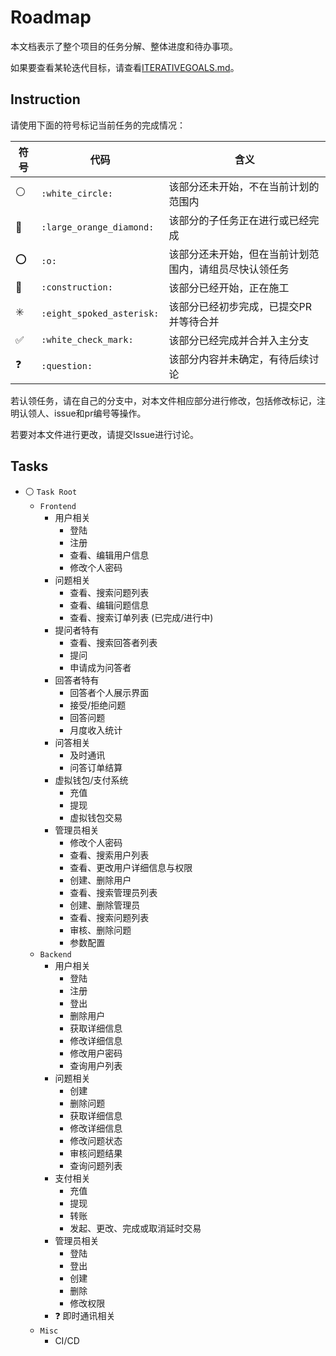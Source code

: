# Roadmap

本文档表示了整个项目的任务分解、整体进度和待办事项。

如果要查看某轮迭代目标，请查看[ITERATIVEGOALS.md](ITERATIVEGOALS.md)。

## Instruction

请使用下面的符号标记当前任务的完成情况：

| 符号                    | 代码                      | 含义                                                   |
| ----------------------- | ------------------------- | ------------------------------------------------------ |
| :white_circle:          | `:white_circle:`          | 该部分还未开始，不在当前计划的范围内                   |
| :large_orange_diamond:  | `:large_orange_diamond:`  | 该部分的子任务正在进行或已经完成                       |
| :o:                     | `:o:`                     | 该部分还未开始，但在当前计划范围内，请组员尽快认领任务 |
| :construction:          | `:construction:`          | 该部分已经开始，正在施工                               |
| :eight_spoked_asterisk: | `:eight_spoked_asterisk:` | 该部分已经初步完成，已提交PR并等待合并                 |
| :white_check_mark:      | `:white_check_mark:`      | 该部分已经完成并合并入主分支                           |
| :question:              | `:question:`              | 该部分内容并未确定，有待后续讨论                       |

若认领任务，请在自己的分支中，对本文件相应部分进行修改，包括修改标记，注明认领人、issue和pr编号等操作。

若要对本文件进行更改，请提交Issue进行讨论。

## Tasks

- :white_circle: `Task Root`
  - `Frontend`
    - 用户相关
      - 登陆
      - 注册
      - 查看、编辑用户信息
      - 修改个人密码
    - 问题相关
      - 查看、搜索问题列表
      - 查看、编辑问题信息
      - 查看、搜索订单列表 (已完成/进行中)
    - 提问者特有
      - 查看、搜索回答者列表
      - 提问
      - 申请成为问答者
    - 回答者特有
      - 回答者个人展示界面
      - 接受/拒绝问题
      - 回答问题
      - 月度收入统计
    - 问答相关
      - 及时通讯
      - 问答订单结算
    - 虚拟钱包/支付系统
      - 充值
      - 提现
      - 虚拟钱包交易
    - 管理员相关
      - 修改个人密码
      - 查看、搜索用户列表
      - 查看、更改用户详细信息与权限
      - 创建、删除用户
      - 查看、搜索管理员列表
      - 创建、删除管理员
      - 查看、搜索问题列表
      - 审核、删除问题
      - 参数配置
  - `Backend`
    - 用户相关
      - 登陆
      - 注册
      - 登出
      - 删除用户
      - 获取详细信息
      - 修改详细信息
      - 修改用户密码
      - 查询用户列表
    - 问题相关
      - 创建
      - 删除问题
      - 获取详细信息
      - 修改详细信息
      - 修改问题状态
      - 审核问题结果
      - 查询问题列表
    - 支付相关
      - 充值
      - 提现
      - 转账
      - 发起、更改、完成或取消延时交易
    - 管理员相关
      - 登陆
      - 登出
      - 创建
      - 删除
      - 修改权限
    - :question: 即时通讯相关
  - `Misc`
    - CI/CD
